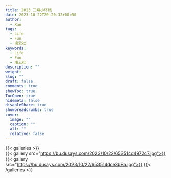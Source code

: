 ```yaml
---
title: 2023 三峰小环线
date: 2023-10-22T20:20:32+08:00
author:
  - Xan
tags:
  - Life
  - Fun
  - 凌云社
keywords:
  - Life
  - Fun
  - 凌云社
description: ""
weight: 
slug: ""
draft: false
comments: true
showToc: true
TocOpen: true
hidemeta: false
disableShare: true
showbreadcrumbs: true
cover:
  image: ""
  caption: ""
  alt: ""
  relative: false
---
```

{{< galleries >}}  
{{< gallery src="https://bu.dusays.com/2023/10/22/653514d4972c7.jpg">}}
{{< gallery src="https://bu.dusays.com/2023/10/22/653514dce3b8a.jpg">}}
{{< /galleries >}}


